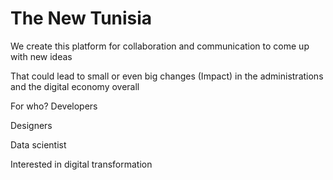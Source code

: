 # The New Tunisia
We create this platform for collaboration and communication to come up with new ideas

That could lead to small or even big changes (Impact) in the administrations and the digital economy overall

For who?
Developers

Designers

Data scientist

Interested in digital transformation
